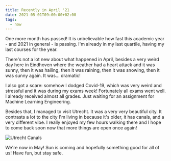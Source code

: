 ```yaml
---
title: Recently in April '21
date: 2021-05-01T09:00:00+02:00
tags:
  - now
---
```


One more month has passed! It is unbelievable how fast this academic year - and 2021 in general - is passing. I'm already in my last quartile, having my last courses for the year.

<!--more-->

There's not a lot new about what happened in April, besides a very weird day here in Eindhoven where the weather had a heart attack and it was sunny, then it was hailing, then it was raining, then it was snowing, then it was sunny again. It was... dramatic!

I also got a scare: somehow I dodged Covid-19, which was very weird and stressful and it was during my exams week! Fortunately all exams went well. I already received almost all grades. Just waiting for an assignment for Machine Learning Engineering.

Besides that, I managed to visit Utrecht. It was a very very beautiful city. It contrasts a lot to the city I'm living in because it's older, it has canals, and a very different vibe. I really enjoyed my few hours walking there and I hope to come back soon now that more things are open once again!

![Utrecht Canals](cdn:/2021-05-utrecht "Utrecht Canals")

We're now in May! Sun is coming and hopefully something good for all of us! Have fun, but stay safe.
